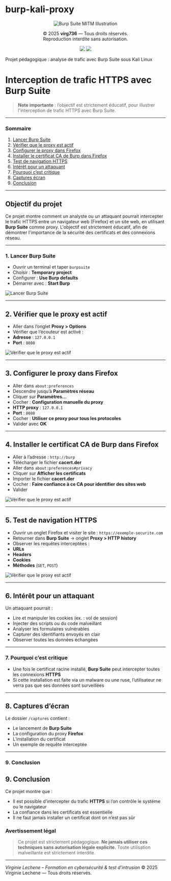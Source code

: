 # burp-kali-proxy

<p align="center">
<img src="Burp%20Suite.PNG" alt="Burp Suite MITM Illustration" style="max-width: 100%; height: auto;" />
</p>

<p align="center">
© 2025 <strong>virg736</strong> — Tous droits réservés.<br>
Reproduction interdite sans autorisation.
</p>

<p align="center">
<img src="https://img.shields.io/badge/license-MIT-blue.svg">
<img src="https://img.shields.io/badge/stability-stable-brightgreen">
</p>


Projet pédagogique : analyse de trafic avec Burp Suite sous Kali Linux

# Interception de trafic HTTPS avec Burp Suite

> **Note importante** : l’objectif est strictement éducatif, pour illustrer l'interception de trafic HTTPS avec Burp Suite.
>
---

### Sommaire

1. [Lancer Burp Suite](#1-lancer-burp-suite)
2. [Vérifier que le proxy est actif](#2-vérifier-que-le-proxy-est-actif)
3. [Configurer le proxy dans Firefox](#3-configurer-le-proxy-dans-firefox)
4. [Installer le certificat CA de Burp dans Firefox](#4-installer-le-certificat-ca-de-burp-dans-firefox)
5. [Test de navigation HTTPS](#5-test-de-navigation-https)
6. [Intérêt pour un attaquant](#6-intérêt-pour-un-attaquant)
7. [Pourquoi c’est critique](#7-pourquoi-cest-critique)
8. [Captures écran](#8-captures-écran)
9. [Conclusion](#9-conclusion)

 ---   
    
## Objectif du projet

Ce projet montre comment un analyste ou un attaquant pourrait intercepter le trafic HTTPS entre un navigateur web (Firefox) et un site web, en utilisant **Burp Suite** comme proxy.
L'objectif est strictement éducatif, afin de démontrer l'importance de la sécurité des certificats et des connexions réseau.

---
### 1. Lancer Burp Suite

- Ouvrir un terminal et taper `burpsuite`
- Choisir : **Temporary project**
- Configurer : **Use Burp defaults**
- Démarrer avec : **Start Burp**

![Lancer Burp Suite](./burp-kali-vn.png)


---
## 2. Vérifier que le proxy est actif

- Aller dans l’onglet **Proxy > Options**
- Vérifier que l’écouteur est activé :
- **Adresse** : `127.0.0.1`
- **Port** : `8080`

![Vérifier que le proxy est actif](./projet%20burp-kaly-proxy.2.PNG)

---

## 3. Configurer le proxy dans Firefox

- Aller dans `about:preferences`
- Descendre jusqu’à **Paramètres réseau**
- Cliquer sur **Paramètres...**
- Cocher : **Configuration manuelle du proxy**
- **HTTP proxy** : `127.0.0.1`
- **Port** : `8080`
- Cocher : **Utiliser ce proxy pour tous les protocoles**
- Valider avec **OK**

---

## 4. Installer le certificat CA de Burp dans Firefox

- Aller à l’adresse : `http://burp`
- Télécharger le fichier **cacert.der**
- Aller dans `about:preferences#privacy`
- Cliquer sur **Afficher les certificats**
- Importer le fichier **cacert.der**
- Cocher : **Faire confiance à ce CA pour identifier des sites web**
- Valider

![Vérifier que le proxy est actif](./projet%20burp-kaly-proxy.4.PNG)

---

## 5. Test de navigation HTTPS

- Ouvrir un onglet Firefox et visiter le site : `https://exemple-securite.com`
- Retourner dans **Burp Suite** → onglet **Proxy > HTTP history**
- Observer les requêtes interceptées :
- **URLs**
- **Headers**
- **Cookies**
- **Méthodes** (`GET`, `POST`)


![Vérifier que le proxy est actif](./projet%20burp-kaly-proxy.3.PNG)

---

## 6. Intérêt pour un attaquant

Un attaquant pourrait :

- Lire et manipuler les cookies (ex. : vol de session)
- Injecter des scripts ou du code malveillant
- Analyser les formulaires vulnérables
- Capturer des identifiants envoyés en clair
- Observer toutes les données échangées

---
### 7. Pourquoi c’est critique

- Une fois le certificat racine installé, **Burp Suite** peut intercepter toutes les connexions **HTTPS**
- Si cette installation est faite via un malware ou une ruse, l’utilisateur ne verra pas que ses données sont surveillées

---

## 8. Captures d’écran

Le dossier `/captures` contient :

- Le lancement de **Burp Suite**
- La configuration du proxy **Firefox**
- L’installation du certificat
- Un exemple de requête interceptée

---

### 9. Conclusion
## 9. Conclusion

Ce projet montre que :

- Il est possible d’intercepter du trafic **HTTPS** si l’on contrôle le système ou le navigateur
- La confiance dans les certificats est essentielle
- Il ne faut jamais installer un certificat dont on n’est pas sûr

### Avertissement légal

> Ce projet est strictement pédagogique.
> **Ne jamais utiliser ces techniques sans autorisation légale explicite.**
> Toute utilisation malveillante est strictement interdite.

---

*Virginie Lechene – Formation en cybersécurité & test d’intrusion*
© 2025 Virginie Lechene — Tous droits réservés.


